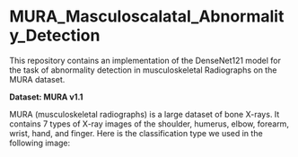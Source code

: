 # MURA_Masculoscalatal_Abnormality_Detection

This repository contains an implementation of the DenseNet121 model for the task of abnormality detection in musculoskeletal Radiographs on the MURA dataset.


**Dataset: MURA v1.1**

MURA (musculoskeletal radiographs) is a large dataset of bone X-rays. It contains 7 types of X-ray images of the shoulder, humerus, elbow, forearm, wrist, hand, and finger. Here is the classification type we used in the following image:


